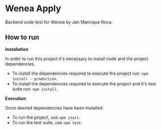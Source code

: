 # Wenea Apply #

Backend code test for Wenea by Jan Manrique Roca.

## How to run ##

**Installation**

In order to run this project it's necessary to install node and the project dependencies. 

- To install the dependencies required to execute the project run: `npm install --production`.
- To install the dependencies required to execute the project and it's test suite run: `npm install`.

**Execution**

Once desired dependencies have been installed:

- To run the project, use `npm start`.
- To run the test suite, use `npm test`.
